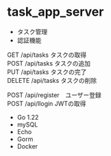 # task_app_server
- タスク管理
- 認証機能

GET /api/tasks タスクの取得 <br> 
POST /api/tasks タスクの追加 <br> 
PUT /api/tasks タスクの完了 <br> 
DELETE /api/tasks タスクの削除 <br> 

POST /api/register　ユーザー登録 <br> 
POST /api/llogin JWTの取得

- Go 1.22
- mySQL
- Echo
- Gorm
- Docker